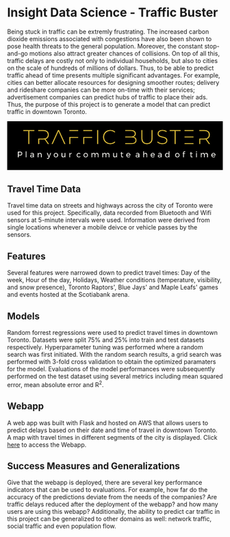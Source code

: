 # Insight Data Science - Traffic Buster
Being stuck in traffic can be extremly frustrating. The increased carbon dioxide emissions associated with congestions have also been shown to pose health threats to the general population. Moreover, the constant stop-and-go motions also attract greater chances of collisions. On top of all this, traffic delays are costly not only to individual households, but also to cities on the scale of hundreds of millions of dollars. Thus, to be able to predict traffic ahead of time presents multiple significant advantages. For example, cities can better allocate resources for designing smoother routes; delivery and rideshare companies can be more on-time with their services; advertisement companies can predict hubs of traffic to place their ads. Thus, the purpose of this project is to generate a model that can predict traffic in downtown Toronto.

<img src="images/logo.png">

## Travel Time Data 
Travel time data on streets and highways across the city of Toronto were used for this project. Specifically, data recorded from Bluetooth and Wifi sensors at 5-minute intervals were used. Information were derived from single locations whenever a mobile deivce or vehicle passes by the sensors.



## Features
Several features were narrowed down to predict travel times: Day of the week, Hour of the day, Holidays, Weather conditions (temperature, visibility, and snow presence), Toronto Raptors', Blue Jays' and Maple Leafs' games and events hosted at the Scotiabank arena. 

## Models
Random forrest regressions were used to predict travel times in downtown Toronto. Datasets were split 75% and 25% into train and test datasets respectively. Hyperparameter tuning was performed where a random search was first initiated. With the random search results, a grid search was performed with 3-fold cross validation to obtain the optimized paramaters for the model. Evaluations of the model performances were subsequently performed on the test dataset using several metrics including mean squared error, mean absolute error and R<sup>2</sup>.

## Webapp
A web app was built with Flask and hosted on AWS that allows users to predict delays based on their date and time of travel in downtown Toronto. A map with travel times in different segments of the city is displayed. Click [here](http://www.torontotrafficforecast.com) to access the Webapp.

## Success Measures and Generalizations 
Give that the webapp is deployed, there are several key performance indicators that can be used to evaluations. For example, how far do the accuracy of the predictions deviate from the needs of the companies? Are traffic delays reduced after the deployment of the webapp? and how many users are using this webapp? Additionally, the ability to predict car traffic in this project can be generalized to other domains as well: network traffic, social traffic and even population flow. 
